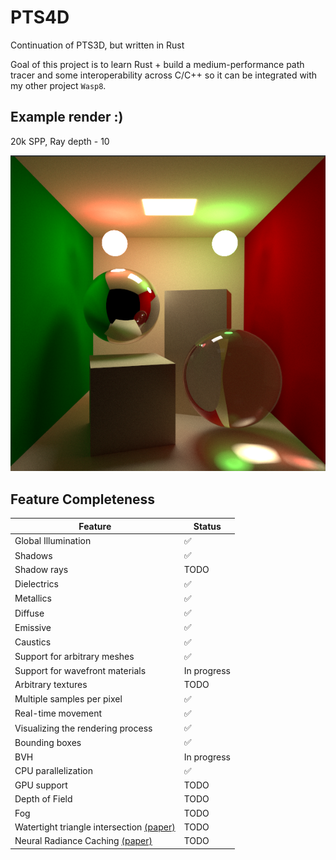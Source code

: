 # PTS4D
Continuation of PTS3D, but written in Rust

Goal of this project is to learn Rust + build a medium-performance path tracer and some interoperability across C/C++ so it can be integrated with my other project `Wasp8`.

## Example render :)

20k SPP, Ray depth - 10

![20k SPP](example-render.png)

## Feature Completeness


| Feature      | Status |
| ----------- | ----------- |
|Global Illumination| ✅ |
|Shadows| ✅ |
|Shadow rays| TODO |
|Dielectrics| ✅ |
|Metallics| ✅|
|Diffuse| ✅|
|Emissive| ✅|
|Caustics| ✅|
|Support for arbitrary meshes| ✅ |
|Support for wavefront materials| In progress |
|Arbitrary textures| TODO |
|Multiple samples per pixel| ✅ |
|Real-time movement| ✅ |
|Visualizing the rendering process| ✅ |
|Bounding boxes| ✅ |
|BVH| In progress | 
|CPU parallelization| ✅ |
|GPU support| TODO |
|Depth of Field| TODO |
|Fog| TODO |
|Watertight triangle intersection [(paper)](https://jcgt.org/published/0002/01/05/paper.pdf)| TODO |
|Neural Radiance Caching [(paper)](https://d1qx31qr3h6wln.cloudfront.net/publications/mueller21realtime.pdf) | TODO |

